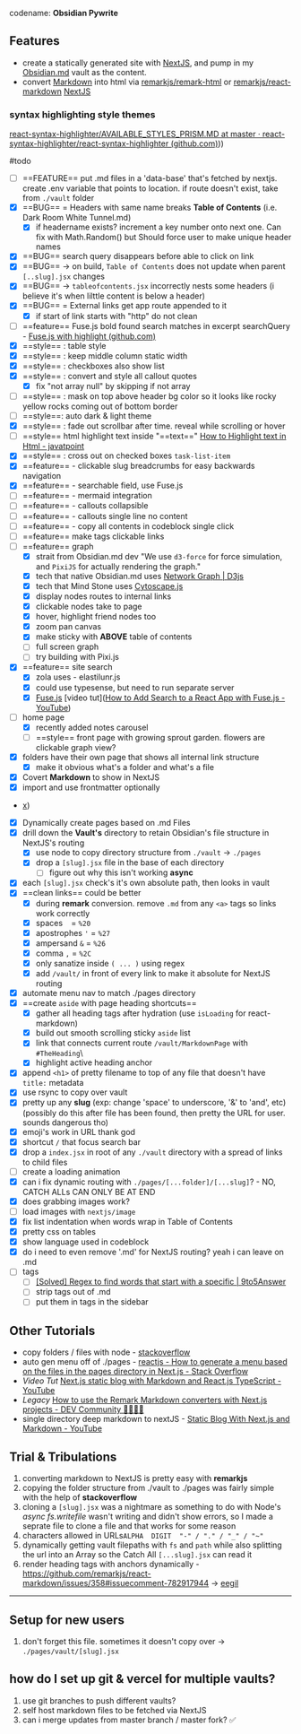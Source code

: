 codename: **Obsidian Pywrite**

## Features
- create a statically generated site with [NextJS](📁developer/Home%20Lab%20🏠/NextJS.md), and pump in my [Obsidian.md](📁developer/Home%20Lab%20🏠/Obsidian.md.md) vault as the content. 
- convert [Markdown](📁developer/Markdown.md) into html via [remarkjs/remark-html](https://github.com/remarkjs/remark-html) or [remarkjs/react-markdown](https://github.com/remarkjs/react-markdown) [NextJS](📁developer/Home%20Lab%20🏠/NextJS.md)

### syntax highlighting style themes
[react-syntax-highlighter/AVAILABLE_STYLES_PRISM.MD at master · react-syntax-highlighter/react-syntax-highlighter (github.com)](github.com)))

#todo 
- [ ] ==FEATURE== put .md files in a 'data-base' that's fetched by nextjs. create .env variable that points to location. if route doesn't exist, take from `./vault` folder
- [x] ==BUG== = Headers with same name breaks **Table of Contents** (i.e. Dark Room White Tunnel.md)
	- [x] if headername exists? increment a key number onto next one. Can fix with Math.Random() but Should force user to make unique header names
- [x] ==BUG== search query disappears before able to click on link
- [x] ==BUG== -> on build, `Table of Contents` does not update when parent `[..slug].jsx` changes
- [x] ==BUG== -> `tableofcontents.jsx` incorrectly nests some headers (i believe it's when lilttle content is below a header)
- [x] ==BUG== = External links get app route appended to it
	- [x] if start of link starts with "http" do not clean
- [ ] ==feature== Fuse.js bold found search matches  in excerpt searchQuery - [Fuse.js with highlight (github.com)](https://gist.github.com/evenfrost/1ba123656ded32fb7a0cd4651efd4db0)
- [x] ==style== : table style
- [x] ==style== : keep middle column static width
- [x] ==style== : checkboxes also show list 
- [x] ==style== : convert and style all callout quotes
	- [x] fix "not array null" by skipping if not array
- [ ] ==style== : mask on top above header bg color so it looks like rocky yellow rocks coming out of bottom border
- [ ] ==style==: auto dark & light theme
- [x] ==style== : fade out scrollbar after time. reveal  while scrolling or hover
- [ ] ==style== html highlight text inside "==text==" [How to Highlight text in Html - javatpoint](https://www.javatpoint.com/how-to-highlight-text-in-html#:~:text=1%20Step%201%3A%20Firstly%2C%20we%20have%20to%20type,which%20we%20want%20to%20highlight.%20...%20More%20items) 
- [x] ==style== : cross out on checked boxes `task-list-item` 
- [x] ==feature== - clickable slug breadcrumbs for easy backwards navigation
- [x] ==feature== - searchable field, use Fuse.js
- [ ] ==feature== - mermaid integration
- [ ] ==feature== - callouts collapsible
- [ ] ==feature== - callouts single line no content 
- [ ] ==feature== - copy all contents in codeblock single click
- [ ] ==feature== make tags clickable links
- [ ] ==feature== graph
	- [x] strait from Obsidian.md dev "We use `d3-force` for force simulation, and `PixiJS` for actually rendering the graph."
	- [x]  tech that native Obsidian.md uses [Network Graph | D3js](https://d3-graph-gallery.com/network.html)
	- [x] tech that Mind Stone uses [Cytoscape.js](https://cytoscape.org/cytoscape.js-tutorial-demo/) 
	- [x] display nodes routes to internal links
	- [x] clickable nodes take to page
	- [x] hover, highlight friend nodes too
	- [x] zoom pan canvas 
	- [x] make sticky with **ABOVE** table of contents
	- [ ] full screen graph
	- [ ] try building with Pixi.js
- [x] ==feature== site search
	- [x] zola uses - elastilunr.js
	- [x] could use typesense, but need to run separate server
	- [x] [Fuse.js](https://fusejs.io/) [video tut]([How to Add Search to a React App with Fuse.js - YouTube](https://www.youtube.com/watch?v=GZl-yEz4_qw))
- [ ] home page
	- [x] recently added notes carousel
	- [ ] ==style== front page with growing sprout garden. flowers are clickable graph view?
- [x] folders have their own page that shows all internal link structure
	- [x] make it obvious what's a folder and what's a file
- [x] Covert **Markdown** to show in NextJS
- [x] import and use frontmatter optionally 
- [x](daveceddia.com))
- [x] Dynamically create pages based on .md Files
- [x] drill down the **Vault's** directory to retain Obsidian's file structure in NextJS's routing
	- [x] use node to copy directory structure from `./vault` -> `./pages`
	- [x] drop a `[slug].jsx` file in the base of each directory
		- [ ] figure out why this isn't working **async**
- [x] each `[slug].jsx` check's it's own absolute path, then looks in vault 
- [x] ==clean links== could be better
	- [x] during **remark** conversion. remove `.md` from any `<a>` tags so links work correctly 
	- [x] spaces ` ` = `%20`
	- [x] apostrophes `'` = `%27`
	- [x] ampersand `&` = `%26`
	- [x] comma `,` = `%2C`
	- [x] only sanatize inside `( ... )` using regex
	- [x] add `/vault/` in front of every link to make it absolute for NextJS routing
- [x] automate menu nav to match ./pages directory 
- [x] ==create `aside` with page heading shortcuts==
	- [x] gather all heading tags after hydration (use `isLoading` for react-markdown)
	- [x] build out  smooth scrolling sticky `aside` list 
	- [x] link that connects current route `/vault/MarkdownPage` with `#TheHeading`\
	- [x] highlight active heading anchor
- [x] append `<h1>` of pretty filename to top of any file that doesn't have `title:` metadata 
- [x] use rsync to copy over vault
- [x] pretty up any **slug** (exp: change 'space' to underscore, '&' to 'and', etc) (possibly do this after file has been found, then pretty the URL for user. sounds dangerous tho)
- [x] emoji's work in URL thank god
- [x] shortcut `/` that focus search bar
- [x] drop a `index.jsx` in root of any `./vault` directory with a spread of links to child files
- [ ] create a loading animation
- [x] can i fix dynamic routing with `./pages/[...folder]/[...slug]`? - NO, CATCH ALLs CAN ONLY BE AT END
- [x] does grabbing images work?
- [ ] load images with `nextjs/image`
- [x] fix list indentation when words wrap in Table of Contents
- [x] pretty css on tables
- [x] show language used in codeblock
- [x] do i need to even remove '.md' for NextJS routing? yeah i can leave on .md
- [ ] tags
	- [ ] [[Solved] Regex to find words that start with a specific | 9to5Answer](https://9to5answer.com/regex-to-find-words-that-start-with-a-specific-character)
	- [ ] strip tags out of .md
	- [ ] put them in <a> tags in the sidebar 

## Other Tutorials 
- copy folders / files with node - [stackoverflow](https://stackoverflow.com/a/64255382/15579591)
- auto gen menu off of ./pages - [reactjs - How to generate a menu based on the files in the pages directory in Next.js - Stack Overflow](https://stackoverflow.com/questions/63692392/how-to-generate-a-menu-based-on-the-files-in-the-pages-directory-in-next-js)
- *Video Tut* [Next.js static blog with Markdown and React.js TypeScript - YouTube](https://www.youtube.com/watch?v=vdW1VStKUUU)
- *Legacy* [How to use the Remark Markdown converters with Next.js projects - DEV Community 👩‍💻👨‍💻](https://dev.to/jameswallis/how-to-use-the-remark-markdown-converters-with-next-js-projects-a8a)
- single directory deep markdown to nextJS - [Static Blog With Next.js and Markdown - YouTube](https://www.youtube.com/watch?v=MrjeefD8sac&t=2055s) 

## Trial & Tribulations
1. converting markdown to NextJS is pretty easy with **remarkjs**
2. copying the folder structure from ./vault to ./pages was fairly simple with the help of **stackoverflow**
3. cloning a `[slug].jsx` was a nightmare as something to do with Node's *async fs.writefile* wasn't writing and didn't show errors, so I made a seprate file to clone a file and that works for some reason  
4. characters allowed in URLs`ALPHA  DIGIT  "-" / "." / "_" / "~"` 
5. dynamically getting vault filepaths with `fs` and `path` while also  splitting the url into an Array  so the Catch All `[...slug].jsx` can read it
6. render heading tags with anchors dynamically - https://github.com/remarkjs/react-markdown/issues/358#issuecomment-782917944 -> [eegil](https://github.com/eegli)

---

## Setup for new users
1. don't forget this file. sometimes it doesn't copy over -> `./pages/vault/[slug].jsx`

## how do I set up git & vercel for multiple vaults?
1. use git branches to push different vaults?
2. self host markdown files to be fetched via NextJS 
3. can i merge updates from master branch / master fork? ✅